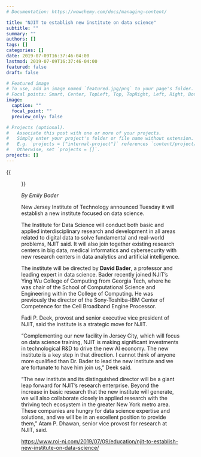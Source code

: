 ```yaml
---
# Documentation: https://wowchemy.com/docs/managing-content/

title: "NJIT to establish new institute on data science"
subtitle: ""
summary: ""
authors: []
tags: []
categories: []
date: 2019-07-09T16:37:46-04:00
lastmod: 2019-07-09T16:37:46-04:00
featured: false
draft: false

# Featured image
# To use, add an image named `featured.jpg/png` to your page's folder.
# Focal points: Smart, Center, TopLeft, Top, TopRight, Left, Right, BottomLeft, Bottom, BottomRight.
image:
  caption: ""
  focal_point: ""
  preview_only: false

# Projects (optional).
#   Associate this post with one or more of your projects.
#   Simply enter your project's folder or file name without extension.
#   E.g. `projects = ["internal-project"]` references `content/project/deep-learning/index.md`.
#   Otherwise, set `projects = []`.
projects: []
---
```


{{<figure src="NJIT-clocktower-crop-696x409.jpg" caption="New Jersey Institute of Technology in Newark. *- File photo*">}}

*By Emily Bader*

New Jersey Institute of Technology announced Tuesday it will establish a new institute focused on data science.

The Institute for Data Science will conduct both basic and applied interdisciplinary research and development in all areas related to digital data to solve fundamental and real-world problems, NJIT said. It will also join together existing research centers in big data, medical informatics and cybersecurity with new research centers in data analytics and artificial intelligence.

The institute will be directed by **David Bader**, a professor and leading expert in data science. Bader recently joined NJIT’s Ying Wu College of Computing from Georgia Tech, where he was chair of the School of Computational Science and Engineering within the College of Computing. He was previously the director of the Sony-Toshiba-IBM Center of Competence for the Cell Broadband Engine Processor.

Fadi P. Deek, provost and senior executive vice president of NJIT, said the institute is a strategic move for NJIT.

“Complementing our new facility in Jersey City, which will focus on data science training, NJIT is making significant investments in technological R&D to drive the new AI economy. The new institute is a key step in that direction. I cannot think of anyone more qualified than Dr. Bader to lead the new institute and we are fortunate to have him join us,” Deek said.

“The new institute and its distinguished director will be a giant leap forward for NJIT’s research enterprise. Beyond the increase in basic research that the new institute will generate, we will also collaborate closely in applied research with the thriving tech ecosystem in the greater New York metro area. These companies are hungry for data science expertise and solutions, and we will be in an excellent position to provide them,” Atam P. Dhawan, senior vice provost for research at NJIT, said.

https://www.roi-nj.com/2019/07/09/education/njit-to-establish-new-institute-on-data-science/
